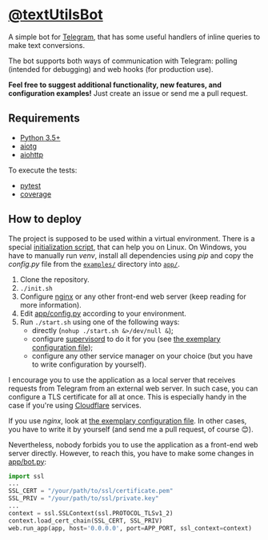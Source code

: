 [@textUtilsBot](https://t.me/textUtilsBot)
==========================================

A simple bot for [Telegram](https://telegram.org), that has some useful handlers of inline queries to make text
conversions.

The bot supports both ways of communication with Telegram: polling (intended for debugging) and web hooks (for
production use).

**Feel free to suggest additional functionality, new features, and configuration examples!** Just create an issue or
send me a pull request.


Requirements
------------

- [Python 3.5+](https://www.python.org)
- [aiotg](https://pypi.python.org/pypi/aiotg)
- [aiohttp](https://pypi.python.org/pypi/aiohttp)

To execute the tests:

- [pytest](https://pypi.python.org/pypi/pytest)
- [coverage](https://pypi.python.org/pypi/coverage)


How to deploy
-------------

The project is supposed to be used within a virtual environment. There is a special [initialization script](init.sh),
that can help you on Linux. On Windows, you have to manually run *venv*, install all dependencies using *pip* and copy
the *config.py* file from the [`examples/`](examples) directory into [`app/`](app).

1. Clone the repository.
2. `./init.sh`
3. Configure [nginx](http://nginx.org) or any other front-end web server (keep reading for more information).
4. Edit [app/config.py](app/config.py) according to your environment.
5. Run `./start.sh` using one of the following ways:
    - directly (`nohup ./start.sh &>/dev/null &`);
    - configure [supervisord](http://supervisord.org/) to do it for you (see
        [the exemplary configuration file](examples/supervisord-textUtilsBot.conf));
    - configure any other service manager on your choice (but you have to write configuration by yourself).

I encourage you to use the application as a local server that receives requests from Telegram from an external web
server. In such case, you can configure a TLS certificate for all at once. This is especially handy in the case if
you're using [Cloudflare](https://www.cloudflare.com/) services.

If you use *nginx*, look at [the exemplary configuration file](examples/nginx-textUtilsBot.conf). In other cases, you
have to write it by yourself (and send me a pull request, of course 😊).

Nevertheless, nobody forbids you to use the application as a front-end web server directly. However, to reach this, you
have to make some changes in [app/bot.py](app/bot.py):

```python
import ssl
...
SSL_CERT = "/your/path/to/ssl/certificate.pem"
SSL_PRIV = "/your/path/to/ssl/private.key"
...
context = ssl.SSLContext(ssl.PROTOCOL_TLSv1_2)
context.load_cert_chain(SSL_CERT, SSL_PRIV)
web.run_app(app, host='0.0.0.0', port=APP_PORT, ssl_context=context)
```
